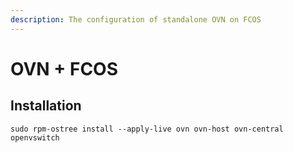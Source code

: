 ```yaml
---
description: The configuration of standalone OVN on FCOS
---
```


# OVN + FCOS

## Installation

```
sudo rpm-ostree install --apply-live ovn ovn-host ovn-central openvswitch
```

